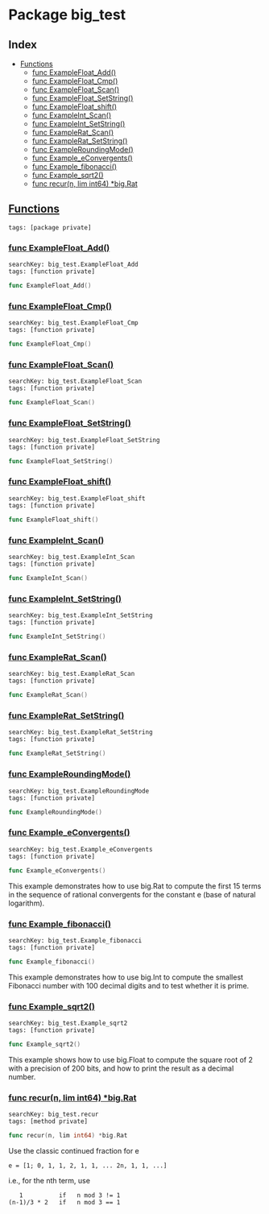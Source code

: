 # Package big_test

## Index

* [Functions](#func)
    * [func ExampleFloat_Add()](#ExampleFloat_Add)
    * [func ExampleFloat_Cmp()](#ExampleFloat_Cmp)
    * [func ExampleFloat_Scan()](#ExampleFloat_Scan)
    * [func ExampleFloat_SetString()](#ExampleFloat_SetString)
    * [func ExampleFloat_shift()](#ExampleFloat_shift)
    * [func ExampleInt_Scan()](#ExampleInt_Scan)
    * [func ExampleInt_SetString()](#ExampleInt_SetString)
    * [func ExampleRat_Scan()](#ExampleRat_Scan)
    * [func ExampleRat_SetString()](#ExampleRat_SetString)
    * [func ExampleRoundingMode()](#ExampleRoundingMode)
    * [func Example_eConvergents()](#Example_eConvergents)
    * [func Example_fibonacci()](#Example_fibonacci)
    * [func Example_sqrt2()](#Example_sqrt2)
    * [func recur(n, lim int64) *big.Rat](#recur)


## <a id="func" href="#func">Functions</a>

```
tags: [package private]
```

### <a id="ExampleFloat_Add" href="#ExampleFloat_Add">func ExampleFloat_Add()</a>

```
searchKey: big_test.ExampleFloat_Add
tags: [function private]
```

```Go
func ExampleFloat_Add()
```

### <a id="ExampleFloat_Cmp" href="#ExampleFloat_Cmp">func ExampleFloat_Cmp()</a>

```
searchKey: big_test.ExampleFloat_Cmp
tags: [function private]
```

```Go
func ExampleFloat_Cmp()
```

### <a id="ExampleFloat_Scan" href="#ExampleFloat_Scan">func ExampleFloat_Scan()</a>

```
searchKey: big_test.ExampleFloat_Scan
tags: [function private]
```

```Go
func ExampleFloat_Scan()
```

### <a id="ExampleFloat_SetString" href="#ExampleFloat_SetString">func ExampleFloat_SetString()</a>

```
searchKey: big_test.ExampleFloat_SetString
tags: [function private]
```

```Go
func ExampleFloat_SetString()
```

### <a id="ExampleFloat_shift" href="#ExampleFloat_shift">func ExampleFloat_shift()</a>

```
searchKey: big_test.ExampleFloat_shift
tags: [function private]
```

```Go
func ExampleFloat_shift()
```

### <a id="ExampleInt_Scan" href="#ExampleInt_Scan">func ExampleInt_Scan()</a>

```
searchKey: big_test.ExampleInt_Scan
tags: [function private]
```

```Go
func ExampleInt_Scan()
```

### <a id="ExampleInt_SetString" href="#ExampleInt_SetString">func ExampleInt_SetString()</a>

```
searchKey: big_test.ExampleInt_SetString
tags: [function private]
```

```Go
func ExampleInt_SetString()
```

### <a id="ExampleRat_Scan" href="#ExampleRat_Scan">func ExampleRat_Scan()</a>

```
searchKey: big_test.ExampleRat_Scan
tags: [function private]
```

```Go
func ExampleRat_Scan()
```

### <a id="ExampleRat_SetString" href="#ExampleRat_SetString">func ExampleRat_SetString()</a>

```
searchKey: big_test.ExampleRat_SetString
tags: [function private]
```

```Go
func ExampleRat_SetString()
```

### <a id="ExampleRoundingMode" href="#ExampleRoundingMode">func ExampleRoundingMode()</a>

```
searchKey: big_test.ExampleRoundingMode
tags: [function private]
```

```Go
func ExampleRoundingMode()
```

### <a id="Example_eConvergents" href="#Example_eConvergents">func Example_eConvergents()</a>

```
searchKey: big_test.Example_eConvergents
tags: [function private]
```

```Go
func Example_eConvergents()
```

This example demonstrates how to use big.Rat to compute the first 15 terms in the sequence of rational convergents for the constant e (base of natural logarithm). 

### <a id="Example_fibonacci" href="#Example_fibonacci">func Example_fibonacci()</a>

```
searchKey: big_test.Example_fibonacci
tags: [function private]
```

```Go
func Example_fibonacci()
```

This example demonstrates how to use big.Int to compute the smallest Fibonacci number with 100 decimal digits and to test whether it is prime. 

### <a id="Example_sqrt2" href="#Example_sqrt2">func Example_sqrt2()</a>

```
searchKey: big_test.Example_sqrt2
tags: [function private]
```

```Go
func Example_sqrt2()
```

This example shows how to use big.Float to compute the square root of 2 with a precision of 200 bits, and how to print the result as a decimal number. 

### <a id="recur" href="#recur">func recur(n, lim int64) *big.Rat</a>

```
searchKey: big_test.recur
tags: [method private]
```

```Go
func recur(n, lim int64) *big.Rat
```

Use the classic continued fraction for e 

```
e = [1; 0, 1, 1, 2, 1, 1, ... 2n, 1, 1, ...]

```
i.e., for the nth term, use 

```
   1          if   n mod 3 != 1
(n-1)/3 * 2   if   n mod 3 == 1

```
